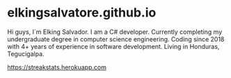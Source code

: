 # elkingsalvatore.github.io
Hi guys, I´m Elking Salvador. I am a C# developer.
Currently completing my undergraduate degree in computer science engineering.
Coding since 2018 with 4+ years of experience in software development.
Living in Honduras, Tegucigalpa.


https://streakstats.herokuapp.com
